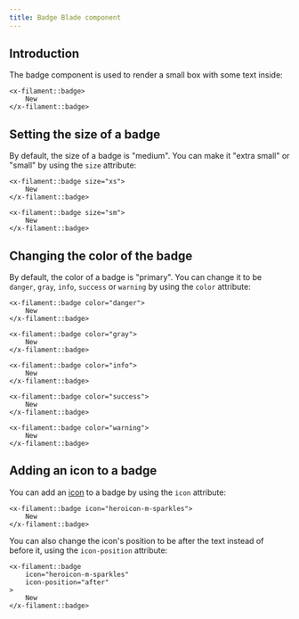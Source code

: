 ```yaml
---
title: Badge Blade component
---
```


## Introduction

The badge component is used to render a small box with some text inside:

```blade
<x-filament::badge>
    New
</x-filament::badge>
```

## Setting the size of a badge

By default, the size of a badge is "medium". You can make it "extra small" or "small" by using the `size` attribute:

```blade
<x-filament::badge size="xs">
    New
</x-filament::badge>

<x-filament::badge size="sm">
    New
</x-filament::badge>
```

## Changing the color of the badge

By default, the color of a badge is "primary". You can change it to be `danger`, `gray`, `info`, `success` or `warning` by using the `color` attribute:

```blade
<x-filament::badge color="danger">
    New
</x-filament::badge>

<x-filament::badge color="gray">
    New
</x-filament::badge>

<x-filament::badge color="info">
    New
</x-filament::badge>

<x-filament::badge color="success">
    New
</x-filament::badge>

<x-filament::badge color="warning">
    New
</x-filament::badge>
```

## Adding an icon to a badge

You can add an [icon](../styling/icons) to a badge by using the `icon` attribute:

```blade
<x-filament::badge icon="heroicon-m-sparkles">
    New
</x-filament::badge>
```

You can also change the icon's position to be after the text instead of before it, using the `icon-position` attribute:

```blade
<x-filament::badge
    icon="heroicon-m-sparkles"
    icon-position="after"
>
    New
</x-filament::badge>
```
